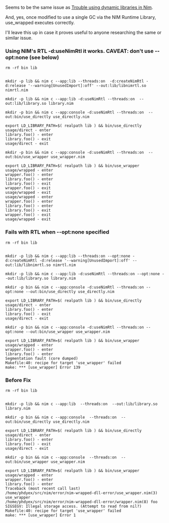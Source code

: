 Seems to be the same issue as [Trouble using dynamic libraries in Nim](https://forum.nim-lang.org/t/4029).

And, yes, once modified to use a single GC via the NIM Runtime Library, use_wrapped executes correctly.

I'll leave this up in case it proves useful to anyone researching the same or similar issue.

### Using NIM's RTL -d:useNimRtl it works.  **CAVEAT**: don't use --opt:none (see below)

```
rm -rf bin lib


mkdir -p lib && nim c --app:lib --threads:on  -d:createNimRtl -d:release '--warning[UnusedImport]:off' --out:lib/libnimrtl.so nimrtl.nim

mkdir -p lib && nim c --app:lib -d:useNimRtl --threads:on  --out:lib/library.so library.nim

mkdir -p bin && nim c --app:console -d:useNimRtl --threads:on  --out:bin/use_directly use_directly.nim

export LD_LIBRARY_PATH=$( realpath lib ) && bin/use_directly
usage/direct - enter
library.foo() - enter
library.foo() - exit
usage/direct - exit

mkdir -p bin && nim c --app:console -d:useNimRtl --threads:on  --out:bin/use_wrapper use_wrapper.nim

export LD_LIBRARY_PATH=$( realpath lib ) && bin/use_wrapper
usage/wrapped - enter
wrapper.foo() - enter
library.foo() - enter
library.foo() - exit
wrapper.foo() - exit
usage/wrapped - exit
usage/wrapped - enter
wrapper.foo() - enter
library.foo() - enter
library.foo() - exit
wrapper.foo() - exit
usage/wrapped - exit

```

### Fails with RTL when --opt:none specified
```
rm -rf bin lib


mkdir -p lib && nim c --app:lib --threads:on --opt:none -d:createNimRtl -d:release '--warning[UnusedImport]:off' --out:lib/libnimrtl.so nimrtl.nim

mkdir -p lib && nim c --app:lib -d:useNimRtl --threads:on --opt:none --out:lib/library.so library.nim

mkdir -p bin && nim c --app:console -d:useNimRtl --threads:on --opt:none --out:bin/use_directly use_directly.nim

export LD_LIBRARY_PATH=$( realpath lib ) && bin/use_directly
usage/direct - enter
library.foo() - enter
library.foo() - exit
usage/direct - exit

mkdir -p bin && nim c --app:console -d:useNimRtl --threads:on --opt:none --out:bin/use_wrapper use_wrapper.nim

export LD_LIBRARY_PATH=$( realpath lib ) && bin/use_wrapper
usage/wrapped - enter
wrapper.foo() - enter
library.foo() - enter
Segmentation fault (core dumped)
Makefile:40: recipe for target 'use_wrapper' failed
make: *** [use_wrapper] Error 139
```

### Before Fix

```
rm -rf bin lib


mkdir -p lib && nim c --app:lib  --threads:on  --out:lib/library.so library.nim

mkdir -p bin && nim c --app:console  --threads:on  --out:bin/use_directly use_directly.nim

export LD_LIBRARY_PATH=$( realpath lib ) && bin/use_directly
usage/direct - enter
library.foo() - enter
library.foo() - exit
usage/direct - exit

mkdir -p bin && nim c --app:console  --threads:on  --out:bin/use_wrapper use_wrapper.nim

export LD_LIBRARY_PATH=$( realpath lib ) && bin/use_wrapper
usage/wrapped - enter
wrapper.foo() - enter
library.foo() - enter
Traceback (most recent call last)
/home/phdyex/src/nim/error/nim-wrapped-dll-error/use_wrapper.nim(3) use_wrapper
/home/phdyex/src/nim/error/nim-wrapped-dll-error/wrapper.nim(8) foo
SIGSEGV: Illegal storage access. (Attempt to read from nil?)
Makefile:40: recipe for target 'use_wrapper' failed
make: *** [use_wrapper] Error 1
```
